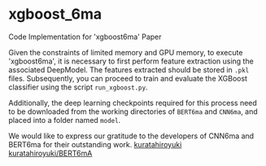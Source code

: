 # xgboost_6ma
Code Implementation for 'xgboost6ma' Paper

Given the constraints of limited memory and GPU memory, to execute 'xgboost6ma', it is necessary to first perform feature extraction using the associated DeepModel. The features extracted should be stored in `.pkl` files. Subsequently, you can proceed to train and evaluate the XGBoost classifier using the script `run_xgboost.py`.

Additionally, the deep learning checkpoints required for this process need to be downloaded from the working directories of `BERT6ma` and `CNN6ma`, and placed into a folder named `model`.

We would like to express our gratitude to the developers of CNN6ma and BERT6ma for their outstanding work.
[kuratahiroyuki](https://github.com/kuratahiroyuki/CNN6mA)
[kuratahiroyuki/BERT6mA](https://github.com/kuratahiroyuki/BERT6mA)
